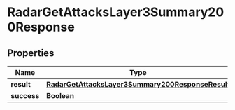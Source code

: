 

# RadarGetAttacksLayer3Summary200Response


## Properties

| Name | Type | Description | Notes |
|------------ | ------------- | ------------- | -------------|
|**result** | [**RadarGetAttacksLayer3Summary200ResponseResult**](RadarGetAttacksLayer3Summary200ResponseResult.md) |  |  |
|**success** | **Boolean** |  |  |



